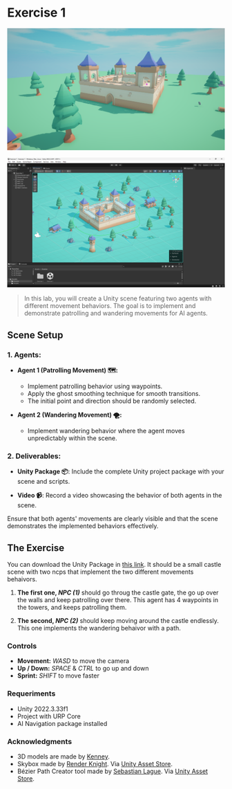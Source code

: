 # Exercise 1

![image1](https://github.com/mdoradom/AI-Sandbox/blob/main/Exercise%201/Resources/screenshot_1.png)

![image2](https://github.com/mdoradom/AI-Sandbox/blob/main/Exercise%201/Resources/screenshot_2.png)

> In this lab, you will create a Unity scene featuring two agents with different movement behaviors. The goal is to implement and demonstrate patrolling and wandering movements for AI agents.

## Scene Setup

### 1. Agents:

- **Agent 1 (Patrolling Movement) 🗺️:**
    - Implement patrolling behavior using waypoints.
    - Apply the ghost smoothing technique for smooth transitions.
    - The initial point and direction should be randomly selected.

- **Agent 2 (Wandering Movement) 🌪️:**
    - Implement wandering behavior where the agent moves unpredictably within the scene.

### 2. Deliverables:

- **Unity Package 📦**: Include the complete Unity project package with your scene and scripts.

- **Video 📹**: Record a video showcasing the behavior of both agents in the scene.

Ensure that both agents' movements are clearly visible and that the scene demonstrates the implemented behaviors effectively.

## The Exercise

You can download the Unity Package in [this link](test.com). It should be a small castle scene with two ncps that implement the two different movements behaivors. 

1. **The first one, _NPC (1)_** should go throug the castle gate, the go up over the walls and keep patrolling over there. This agent has 4 waypoints in the towers, and keeps patrolling them.

2. **The second, _NPC (2)_** should keep moving around the castle endlessly. This one implements the wandering behaivor with a path.

### Controls

- **Movement:** *WASD* to move the camera
- **Up / Down:** *SPACE* & *CTRL* to go up and down
- **Sprint:** *SHIFT* to move faster

### Requeriments

- Unity 2022.3.33f1 
- Project with URP Core
- AI Navigation package installed

### Acknowledgments

- 3D models are made by [Kenney](https://kenney.nl/).
- Skybox made by [Render Knight](https://assetstore.unity.com/packages/2d/textures-materials/sky/fantasy-skybox-free-18353). Via [Unity Asset Store](https://assetstore.unity.com).
- Bézier Path Creator tool made by [Sebastian Lague](https://assetstore.unity.com/packages/tools/utilities/b-zier-path-creator-136082). Via [Unity Asset Store](https://assetstore.unity.com).
